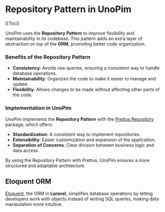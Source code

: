 # Repository Pattern in UnoPim

[[Toc]]

UnoPim uses the **Repository Pattern** to improve flexibility and maintainability in its codebase. This pattern adds an extra layer of abstraction on top of the **ORM**, promoting better code organization.

### Benefits of the Repository Pattern

- **Consistency**: Avoids raw queries, ensuring a consistent way to handle database operations.
- **Maintainability**: Organizes the code to make it easier to manage and update.
- **Flexibility**: Allows changes to be made without affecting other parts of the code.

### Implementation in UnoPim

UnoPim implements the **Repository Pattern** with the [Prettus Repository](https://github.com/prettus/l5-repository) package, which offers:

- **Standardization**: A consistent way to implement repositories.
- **Extensibility**: Easier customization and expansion of the application.
- **Separation of Concerns**: Clear division between business logic and data access.

By using the Repository Pattern with Prettus, UnoPim ensures a more structured and adaptable architecture.

## Eloquent ORM

[Eloquent](https://laravel.com/docs/10.x/eloquent), the ORM in **Laravel**, simplifies database operations by letting developers work with objects instead of writing SQL queries, making data manipulation more intuitive.